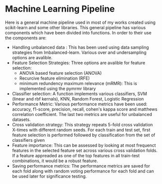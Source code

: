 # Machine Learning Pipeline

Here is a general machine pipeline used in most of my works created using scikit-learn and some other libraries. This general pipeline has various components which have been divided into functions. In order to their use the components are:
- Handling unbalanced data : This has been used using data sampling strategies from Imbalanced-learn. Various over and undersampling options are avalible.
- Feature Selection Strategies: Three options are avalible for feature selection:
  - ANOVA based feature selection (ANOVA)
  - Recurcive feature elimination (RFE)
  - minimum redundency maximum relevance (mRMR): This is implemented using the pymrmr library
- Classifier selection: A function implements various classifiers, SVM (linear and rbf kernals), KNN, Random Forest, Logistic Regression
- Performance Metric: Various performance metrics have been used: accuracy, f1-score, precision, recall, cohen's kappa score and matthews correlation coefficient. The last two metrics are useful for unbalanced datasets.
- Cross validation strategy: This strategy repeats 5-fold cross validation X-times with different random seeds. For each train and test set, first feature selection is performed followed by classification from the set of classifiers given
- Feature importance: This can be assessed by looking at most frequenct features in the selected feature set across various cross validation folds. If a feature appreaded as one of the top features in all train-test combinations, it would be a robust feature.
- Saving performance metrics: The performance metrics are saved for each fold along with random voting performance for each fold and can be used later for significance testing.

